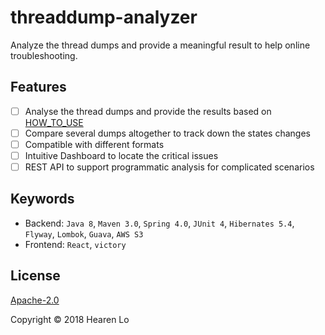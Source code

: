 # threaddump-analyzer
Analyze the thread dumps and provide a meaningful result to help online troubleshooting.

## Features
- [ ] Analyse the thread dumps and provide the results based on [HOW_TO_USE](HOWTOUSE.md)
- [ ] Compare several dumps altogether to track down the states changes
- [ ] Compatible with different formats
- [ ] Intuitive Dashboard to locate the critical issues
- [ ] REST API to support programmatic analysis for complicated scenarios

## Keywords

- Backend: `Java 8`, `Maven 3.0`, `Spring 4.0`, `JUnit 4`, `Hibernates 5.4`, `Flyway`, `Lombok`, `Guava`, `AWS S3`
- Frontend: `React`, `victory`

## License

[Apache-2.0](https://opensource.org/licenses/Apache-2.0)

Copyright &copy; 2018 Hearen Lo
